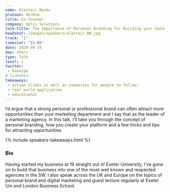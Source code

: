 ```yaml
---
name: Alastair Banks
pronoun: He/Him
title: Co-founder
company: Optix Solutions
talk-title: The Importance of Personal Branding for Building your Sales Pipeline
headshot: /images/speakers/alastair_BW.jpg
track: "1"
timeslot: "15:00"
date: 2020-09-10
day: thurs
type: Talk
level: 1
twitter:
 - banksy6
# linkedin: 
takeaways:
 - action slides as well as summaries for people to follow.
 - real world application
 - educational
---
```


<p>I’d argue that a strong personal or professional brand can often attract more opportunities than your marketing department and I say that as the leader of a marketing agency. In this talk, I’ll take you through the concept of personal branding, how you create your platform and a few tricks and tips for attracting opportunities.</p>

{% include speakers-takeaways.html %}

<h3>Bio</h3>
<p>Having started my business at 19 straight out of Exeter University, I've gone on to build that business into one of the most well known and respected agencies in the SW. I also speak across the UK and Europe on the topics of personal brand and digital marketing and guest lecture regularly at Exeter Uni and London Business School.</p>